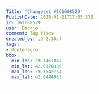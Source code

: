```yaml
---
Title: 'Changeset #161608529'
PublishDate: 2025-01-21T17:05:37Z
id: 161608529
user: Badojo
comment: Tag fixes
created_by: iD 2.30.4
tags:
- Montenegro
bbox:
  min_lon: 19.1461847
  min_lat: 42.0370386
  max_lon: 19.1542764
  max_lat: 42.0444953

---
```

